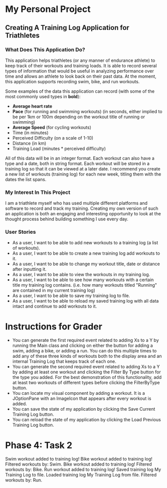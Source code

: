 # My Personal Project

## Creating A Training Log Application for Triathletes


### What Does This Application Do?
This application helps triathletes (or any manner of endurance
athlete) to keep track of their workouts and training loads. It is able
to record several types of information that would be useful in analyzing
performance over time and allows an athlete to look back on their past
data. At the moment, this application supports recording swim, bike, and run workouts.

Some examples of the data this application can record (with some of the
most commonly used types in **bold**):
- **Average heart rate**
- **Pace** (for running and swimming workouts) (in seconds, either implied to be per 1km or 100m depending on
the workout title of running or swimming)
- **Average Speed** (for cycling workouts)
- Time (in minutes)
- Perceived Difficulty (on a scale of 1-10)
- Distance (in km)
- Training Load (minutes * perceived difficulty)

All of this data will be in an integer format. Each workout can also have a type and a date, both in 
string format. Each workout will be stored in a training log so that it can be viewed at a later date. 
I recommend you create a new list of workouts (training log) for each new week, titling them with the dates 
the list spans. 

### My Interest In This Project
I am a triathlete myself who has used multiple different platforms and software to record and track my training. 
Creating my own version of such an application is both an engaging and interesting opportunity to look at the 
thought process behind building something I use every day. 

### User Stories

- As a user, I want to be able to add new workouts to a training log (a list
of workouts).
- As a user, I want to be able to create a new training log add workouts to it.
- As a user, I want to be able to change my workout title, date or distance after inputting it.
- As a user, I want to be able to view the workouts in my training log. 
- As a user, I want to be able to see how many workouts with a certain title my training log contains.
  (i.e. how many workouts titled "Running" are contained in my current training log)
- As a user, I want to be able to save my training log to file.
- As a user, I want to be able to reload my saved training log with all data intact and continue to add workouts to it. 

# Instructions for Grader

- You can generate the first required event related to adding Xs to a Y by running the Main class and clicking on 
either the button for adding a swim, adding a bike, or adding a run. You can do this multiple times to add any of these
three kinds of workouts both to the display area and an internal Training Log that keeps track of each one. 
- You can generate the second required event related to adding Xs to a Y by adding at least one workout and clicking 
the Filter By Type button for the type you added. For the best demonstration of this functionality, add at least two 
workouts of different types before clicking the FilterByType button. 
- You can locate my visual component by adding a workout. It is a JOptionPane with an ImageIcon that appears after 
every workout is added. 
- You can save the state of my application by clicking the Save Current Training Log button.  
- You can reload the state of my application by clicking the Load Previous Training Log button. 

# Phase 4: Task 2
Swim workout added to training log!
Bike workout added to training log!
Filtered workouts by: Swim.
Bike workout added to training log!
Filtered workouts by: Bike.
Run workout added to training log!
Saved training log My Training Log to file.
Loaded training log My Training Log from file.
Filtered workouts by: Run.


 